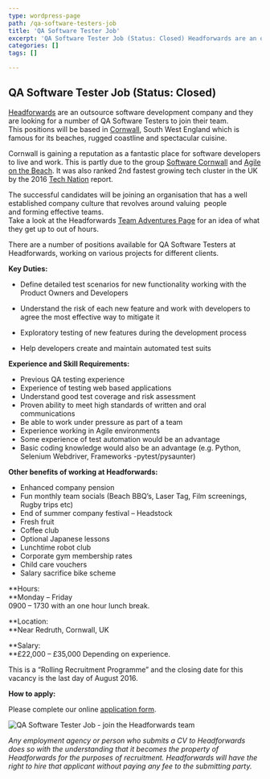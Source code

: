 ```yaml
---
type: wordpress-page
path: /qa-software-testers-job
title: 'QA Software Tester Job'
excerpt: 'QA Software Tester Job (Status: Closed) Headforwards are an outsource software development company and they are looking for a number of QA Software Testers to join their team. This positions will be based in Cornwall, South West England which is famous for its beaches, rugged coastline and spectacular cuisine. Cornwall is gaining a reputation as …'
categories: []
tags: []

---
```

QA Software Tester Job (Status: Closed)
---------------------------------------

[Headforwards](http://www.headforwards.com/who-we-are/) are an outsource software development company and they are looking for a number of QA Software Testers to join their team.  
This positions will be based in [Cornwall](https://www.visitcornwall.com/), South West England which is famous for its beaches, rugged coastline and spectacular cuisine.

Cornwall is gaining a reputation as a fantastic place for software developers to live and work. This is partly due to the group [Software Cornwall](https://www.softwarecornwall.org/) and [Agile on the Beach](http://agileonthebeach.com/). It was also ranked 2nd fastest growing tech cluster in the UK by the 2016 [Tech Nation](http://www.techcityuk.com/technation/) report.

The successful candidates will be joining an organisation that has a well established company culture that revolves around valuing  people and forming effective teams.  
Take a look at the Headforwards [Team Adventures Page](http://www.headforwards.com/category/team-adventures/) for an idea of what they get up to out of hours.

There are a number of positions available for QA Software Testers at Headforwards, working on various projects for different clients.

**Key Duties:**

*   Define detailed test scenarios for new functionality working with the Product Owners and Developers
*   Understand the risk of each new feature and work with developers to agree the most effective way to mitigate it

*   Exploratory testing of new features during the development process
*   Help developers create and maintain automated test suits

**Experience and Skill Requirements:**

*   Previous QA testing experience
*   Experience of testing web based applications
*   Understand good test coverage and risk assessment
*   Proven ability to meet high standards of written and oral communications
*   Be able to work under pressure as part of a team
*   Experience working in Agile environments
*   Some experience of test automation would be an advantage
*   Basic coding knowledge would also be an advantage (e.g. Python, Selenium Webdriver, Frameworks -pytest/pysaunter)

**Other benefits of working at Headforwards:**

*   Enhanced company pension
*   Fun monthly team socials (Beach BBQ’s, Laser Tag, Film screenings, Rugby trips etc)
*   End of summer company festival – Headstock
*   Fresh fruit
*   Coffee club
*   Optional Japanese lessons
*   Lunchtime robot club
*   Corporate gym membership rates
*   Child care vouchers
*   Salary sacrifice bike scheme

**Hours:  
**Monday – Friday  
0900 – 1730 with an one hour lunch break.

**Location:  
**Near Redruth, Cornwall, UK

**Salary:  
**£22,000 – £35,000 Depending on experience.

This is a “Rolling Recruitment Programme” and the closing date for this vacancy is the last day of August 2016.

**How to apply:**

Please complete our online [application form](https://www.headforwards.com/careers/application-form/).

![QA Software Tester Job - join the Headforwards team](//headforwards.com/wp-content/uploads/2012/08/SGP1756.jpg)

_Any employment agency or person who submits a CV to Headforwards does so with the understanding that it becomes the property of Headforwards for the purposes of recruitment. Headforwards will have the right to hire that applicant without paying any fee to the submitting party._
